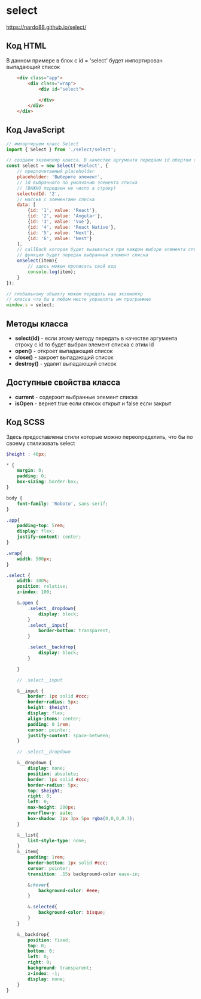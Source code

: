 # select

https://nardo88.github.io/select/

## Код HTML

В данном примере в блок с id = 'select' будет импортирован выпадающий список

```html
    <div class="app">
        <div class="wrap">
            <div id="select">
                
            </div>
        </div>
    </div>
```



## Код JavaScript

```javascript
// импортируем класс Select
import { Select } from './select/select';

// создаем экземпляр класса. В качестве аргумента передаем id обертки селекта
const select = new Select('#select', {
    // предпочитаемый placeholder
    placeholder: 'Выберите элемент',
    // id выбранного по умолчанию элемента списка 
    // (ВАЖНО передаем не число а строку)
    selectedId: '2',
    // массив с элементами списка
    data: [
        {id: '1', value: 'React'},
        {id: '2', value: 'Angular'},
        {id: '3', value: 'Vue'},
        {id: '4', value: 'React Native'},
        {id: '5', value: 'Next'},
        {id: '6', value: 'Nest'}
    ], 
    // callBack которая будет вызываться при каждом выборе элемента списка
    // функция будет передан выбранный элемент списка
    onSelect(item){
        // здесь можем прописать свой код
        console.log(item);
    }
});

// глобальному объекту можем передать наш экземпляр
// класса что бы в любом месте управлять им программно
window.s = select;
```

## Методы класса

* **select(id)** - если этому методу передать в качестве аргумента строку с id то будет выбран элемент списка с этим id
* **open()** - откроет выпадающий список
* **close()** - закроет выпадающий список
* **destroy()** - удалит выпадающий список

## Доступные свойства класса

* **current** - содержит выбранные элемент списка
* **isOpen** - вернет true если список открыт и false если закрыт



## Код SCSS

Здесь предоставлены стили которые можно переопределить, что бы по своему стилизовать select

```SCSS
$height : 46px;

* {
    margin: 0;
    padding: 0;
    box-sizing: border-box;
}

body {
    font-family: 'Roboto', sans-serif;
}

.app{
    padding-top: 5rem;
    display: flex;
    justify-content: center;
}

.wrap{
    width: 500px;
}

.select {
    width: 100%;
    position: relative;
    z-index: 100;

    &.open {
        .select__dropdown{
            display: block;
        }
        .select__input{
            border-bottom: transparent;
        }

        .select__backdrop{
            display: block;
        }

    }

    // .select__input

    &__input {
        border: 1px solid #ccc;
        border-radius: 5px;
        height: $height;
        display: flex;
        align-items: center;
        padding: 0 1rem;
        cursor: pointer;
        justify-content: space-between;        
    }

    // .select__dropdown

    &__dropdown {
        display: none;
        position: absolute;
        border: 1px solid #ccc;
        border-radius: 5px;
        top: $height;
        right: 0;
        left: 0;
        max-height: 200px;
        overflow-y: auto;
        box-shadow: 2px 3px 5px rgba(0,0,0,0.3);
    }

    &__list{
        list-style-type: none;
    }
    &__item{
        padding: 1rem;
        border-bottom: 1px solid #ccc;
        cursor: pointer;
        transition: .15s background-color ease-in;

        &:hover{
            background-color: #eee;
        }

        &.selected{
            background-color: bisque;
        }
    }

    &__backdrop{
        position: fixed;
        top: 0;
        bottom: 0;
        left: 0;
        right: 0;
        background: transparent;
        z-index: -1;
        display: none;
    }
}
```

